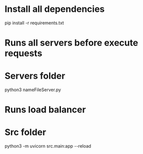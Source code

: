 # Install all dependencies

pip install -r requirements.txt

# Runs all servers before execute requests

# Servers folder

python3 nameFileServer.py

# Runs load balancer

# Src folder

python3 -m uvicorn src.main:app --reload
